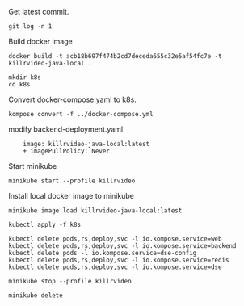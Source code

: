 Get latest commit.
```
git log -n 1
```
Build docker image
```
docker build -t acb18b697f474b2cd7deceda655c32e5af54fc7e -t killrvideo-java-local .
```

```
mkdir k8s
cd k8s
```

Convert docker-compose.yaml to k8s.
```
kompose convert -f ../docker-compose.yml
```

modify backend-deployment.yaml
```
    image: killrvideo-java-local:latest
    + imagePullPolicy: Never
```

Start minikube
```
minikube start --profile killrvideo
```

Install local docker image to minikube

```
minikube image load killrvideo-java-local:latest
```

```
kubectl apply -f k8s
```

```
kubectl delete pods,rs,deploy,svc -l io.kompose.service=web
kubectl delete pods,rs,deploy,svc -l io.kompose.service=backend
kubectl delete pods -l io.kompose.service=dse-config
kubectl delete pods,rs,deploy,svc -l io.kompose.service=redis
kubectl delete pods,rs,deploy,svc -l io.kompose.service=dse
```

```
minikube stop --profile killrvideo
```
```
minikube delete
```
